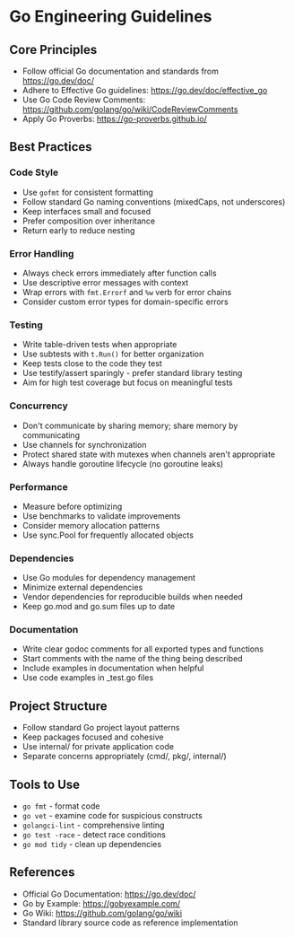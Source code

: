 # Go Engineering Guidelines

## Core Principles
- Follow official Go documentation and standards from https://go.dev/doc/
- Adhere to Effective Go guidelines: https://go.dev/doc/effective_go
- Use Go Code Review Comments: https://github.com/golang/go/wiki/CodeReviewComments
- Apply Go Proverbs: https://go-proverbs.github.io/

## Best Practices

### Code Style
- Use `gofmt` for consistent formatting
- Follow standard Go naming conventions (mixedCaps, not underscores)
- Keep interfaces small and focused
- Prefer composition over inheritance
- Return early to reduce nesting

### Error Handling
- Always check errors immediately after function calls
- Use descriptive error messages with context
- Wrap errors with `fmt.Errorf` and `%w` verb for error chains
- Consider custom error types for domain-specific errors

### Testing
- Write table-driven tests when appropriate
- Use subtests with `t.Run()` for better organization
- Keep tests close to the code they test
- Use testify/assert sparingly - prefer standard library testing
- Aim for high test coverage but focus on meaningful tests

### Concurrency
- Don't communicate by sharing memory; share memory by communicating
- Use channels for synchronization
- Protect shared state with mutexes when channels aren't appropriate
- Always handle goroutine lifecycle (no goroutine leaks)

### Performance
- Measure before optimizing
- Use benchmarks to validate improvements
- Consider memory allocation patterns
- Use sync.Pool for frequently allocated objects

### Dependencies
- Use Go modules for dependency management
- Minimize external dependencies
- Vendor dependencies for reproducible builds when needed
- Keep go.mod and go.sum files up to date

### Documentation
- Write clear godoc comments for all exported types and functions
- Start comments with the name of the thing being described
- Include examples in documentation when helpful
- Use code examples in _test.go files

## Project Structure
- Follow standard Go project layout patterns
- Keep packages focused and cohesive
- Use internal/ for private application code
- Separate concerns appropriately (cmd/, pkg/, internal/)

## Tools to Use
- `go fmt` - format code
- `go vet` - examine code for suspicious constructs
- `golangci-lint` - comprehensive linting
- `go test -race` - detect race conditions
- `go mod tidy` - clean up dependencies

## References
- Official Go Documentation: https://go.dev/doc/
- Go by Example: https://gobyexample.com/
- Go Wiki: https://github.com/golang/go/wiki
- Standard library source code as reference implementation
